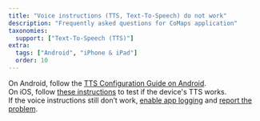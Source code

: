 ```yaml
---
title: "Voice instructions (TTS, Text-To-Speech) do not work"
description: "Frequently asked questions for CoMaps application"
taxonomies:
  support: ["Text-To-Speech (TTS)"]
extra:
  tags: ["Android", "iPhone & iPad"]
  order: 10
---
```


On Android, follow the [TTS Configuration Guide on Android](@/support/tts-configuration-guide-for-android/index.md).  
On iOS, follow [these instructions](https://support.apple.com/guide/iphone/spoken-content-iph96b214f0/ios) to test if the device's TTS works.  
If the voice instructions still don’t work, [enable app logging](@/support/how-do-i-enable-logs/index.md) and [report the problem](@/support/i-found-a-bug-where-should-i-report-it/index.md).
